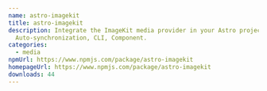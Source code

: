 ```yaml
---
name: astro-imagekit
title: astro-imagekit
description: Integrate the ImageKit media provider in your Astro projects.
  Auto-synchronization, CLI, Component.
categories:
  - media
npmUrl: https://www.npmjs.com/package/astro-imagekit
homepageUrl: https://www.npmjs.com/package/astro-imagekit
downloads: 44
---
```

